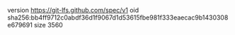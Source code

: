 version https://git-lfs.github.com/spec/v1
oid sha256:bb4ff9712c0abdf36d1f9067d1d53615fbe981f333eaecac9b1430308e679691
size 3560
